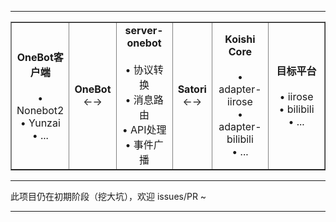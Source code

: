<hr>

<table border="1" cellpadding="15" cellspacing="0" width="100%">
  <tr>
    <td align="center" width="18%">
      <b>OneBot客户端</b><br><br>
      • Nonebot2<br>
      • Yunzai<br>
      • ...
    </td>
    <td align="center" width="12%">
      <b>OneBot</b><br>
      ←→
    </td>
    <td align="center" width="18%">
      <b>server-onebot</b><br><br>
      • 协议转换<br>
      • 消息路由<br>
      • API处理<br>
      • 事件广播
    </td>
    <td align="center" width="12%">
      <b>Satori</b><br>
      ←→
    </td>
    <td align="center" width="18%">
      <b>Koishi Core</b><br><br>
      • adapter-iirose<br>
      • adapter-bilibili<br>
      • ...
    </td>
    <td align="center" width="18%">
      <b>目标平台</b><br><br>
      • iirose<br>
      • bilibili<br>
      • ...
    </td>
  </tr>
</table>

<hr>

此项目仍在初期阶段（挖大坑），欢迎 issues/PR ~

<hr>